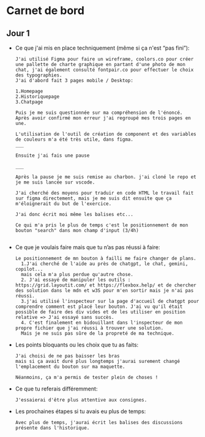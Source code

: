 
# Carnet de bord
## Jour 1


- Ce que j'ai mis en place techniquement (même si ça n'est “pas fini”):
    
    ```
    J'ai utilisé Figma pour faire un wireframe, coolors.co pour créer une pallette de charte graphique en partant d'une photo de mon chat, j'ai également consulté fontpair.co pour effectuer le choix des typographies. 
    J'ai d'abord fait 3 pages mobile / Desktop:

    1.Homepage
    2.Historiquepage
    3.Chatpage
    
    Puis je me suis questionnée sur ma compréhension de l'énoncé. 
    Après avoir confirmé mon erreur j'ai regroupé mes trois pages en une.

    L'utilisation de l'outil de création de component et des variables de couleurs m'a été très utile, dans figma.
    ___

    Ensuite j'ai fais une pause

    ___

    Après la pause je me suis remise au charbon. j'ai cloné le repo et je me suis lancée sur vscode. 
    
    J'ai cherché des moyens pour traduir en code HTML le travail fait sur figma directement, mais je me suis dit ensuite que ça m'éloignerait du but de l'exercice. 

    J'ai donc écrit moi même les balises etc...

    Ce qui m'a pris le plus de temps c'est le positionnement de mon bouton "search" dans mon champ d'input (3/4h)


- Ce que je voulais faire mais que tu n’as pas réussi à faire:
    ```
    Le positionnement de mn bouton à failli me faire changer de plans.
      1.J'ai cherché de l'aide au près de chatgpt, le chat, gemini, copilot...
      mais cela m'a plus perdue qu'autre chose.
      2. J'ai essayé de manipuler les outils : https://grid.layoutit.com/ et https://flexbox.help/ et de chercher des solution dans le mdn et w3S pour m'en sortir mais je n'ai pas réussi.
      3.j'ai utilisé l'inspecteur sur la page d'accueil de chatgpt pour comprendre comment est placé leur bouton. J'ai vu qu'il était possible de faire des div vides et de les utiliser en position relative => J'ai essayé sans succès.
      4. C'est finalement en bidouillant dans l'inspecteur de mon propre fichier que j'ai réussi à trouver une solution.
      Mais je ne suis pas sûre de la propreté de ma technique.

- Les points bloquants ou les choix que tu as faits:
    ```
    J'ai choisi de ne pas baisser les bras
    mais si ça avait duré plus longtemps j'aurai surement changé l'emplacement du bouton sur ma maquette.

    Néanmoins, ça m'a permis de tester plein de choses !

- Ce que tu referais différemment:
    ```
    J'essaierai d'être plus attentive aux consignes.

- Les prochaines étapes si tu avais eu plus de temps:

    ```
    Avec plus de temps, j'aurai écrit les balises des discussions présente dans l'historique. 
